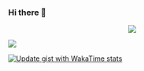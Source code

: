 ### Hi there 👋

<p align="center">
  <a href="https://github.com/zengjiapei3000?tab=followers"><img src="https://img.shields.io/github/followers/zengjiapei3000?style=social"></a>
</p>

<img src="https://github-readme-stats.vercel.app/api?username=zengjiapei3000&show_icons=true&theme=prussian" />

[![Update gist with WakaTime stats](https://github.com/zengjiapei3000/waka-box/actions/workflows/schedule.yml/badge.svg)](https://github.com/zengjiapei3000/waka-box/actions/workflows/schedule.yml)

<!--
**zengjiapei3000/zengjiapei3000** is a ✨ _special_ ✨ repository because its `README.md` (this file) appears on your GitHub profile.

Here are some ideas to get you started:

- 🔭 I’m currently working on ...
- 🌱 I’m currently learning ...
- 👯 I’m looking to collaborate on ...
- 🤔 I’m looking for help with ...
- 💬 Ask me about ...
- 📫 How to reach me: ...
- 😄 Pronouns: ...
- ⚡ Fun fact: ...
-->
